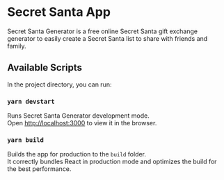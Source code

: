 # Secret Santa App

Secret Santa Generator is a free online Secret Santa gift exchange generator to easily create a Secret Santa list to share
with friends and family.

## Available Scripts

In the project directory, you can run:

### `yarn devstart`

Runs Secret Santa Generator development mode.\
Open [http://localhost:3000](http://localhost:3000) to view it in the browser.

### `yarn build`

Builds the app for production to the `build` folder.\
It correctly bundles React in production mode and optimizes the build for the best performance.
